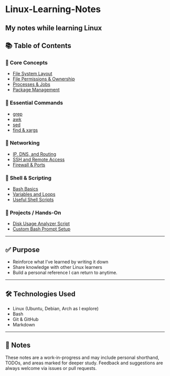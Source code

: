 # Linux-Learning-Notes
My notes while learning Linux
--------
## 📚 Table of Contents

### 🔹 Core Concepts
- [File System Layout](Core_Concepts/File-System.md)
- [File Permissions & Ownership](Core_Concepts/File%20Permissions%20and%20Ownership.md)
- [Processes & Jobs](Core_Concepts/Processes%20and%20Jobs.md)
- [Package Management](Core_Concepts/Linux%20Package%20Management.md)


### 🔹 Essential Commands
- [grep](Essential_Commands/grep%20usage.md)
- [awk](Essential_Commands/awk_usage.md)
- [sed](Essential_Commands/sed_usage.md)
- [find & xargs](Essential_Commands/find_and_xargs.md)

### 🔹 Networking
- [IP, DNS, and Routing](Networking/ip_dns_routing.md)
- [SSH and Remote Access](networking/ssh.md)
- [Firewall & Ports](networking/firewall.md)

### 🔹 Shell & Scripting
- [Bash Basics](scripting/bash.md)
- [Variables and Loops](scripting/variables-loops.md)
- [Useful Shell Scripts](scripting/useful-scripts.md)

### 🔹 Projects / Hands-On
- [Disk Usage Analyzer Script](projects/disk-usage-script.md)
- [Custom Bash Prompt Setup](projects/bash-prompt.md)

---

## ✅ Purpose

- Reinforce what I’ve learned by writing it down
- Share knowledge with other Linux learners
- Build a personal reference I can return to anytime.

---

## 🛠 Technologies Used

- Linux (Ubuntu, Debian, Arch as I explore)
- Bash
- Git & GitHub
- Markdown

---

## 📌 Notes

These notes are a work-in-progress and may include personal shorthand, TODOs, and areas marked for deeper study. Feedback and suggestions are always welcome via issues or pull requests.
